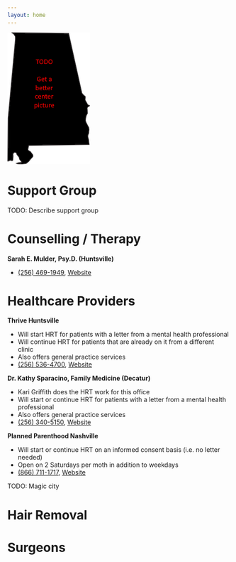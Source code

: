 ```yaml
---
layout: home
---
```


<img src="/assets/logo.png" class="img-center" />

# Support Group

TODO: Describe support group

# Counselling / Therapy

**Sarah E. Mulder, Psy.D. (Huntsville)**
  - [(256) 469-1949](tel:256-469-1949), [Website](http://www.sarahmulderpsychology.com/)

# Healthcare Providers

**Thrive Huntsville**
  - Will start HRT for patients with a letter from a mental health professional
  - Will continue HRT for patients that are already on it from a different clinic
  - Also offers general practice services
  - [(256) 536-4700](tel:256-536-4700), [Website](https://thrivealabama.org/index.php/services/hiv-medical-clinics/huntsville)

**Dr. Kathy Sparacino, Family Medicine (Decatur)**
  - Kari Griffith does the HRT work for this office
  - Will start or continue HRT for patients with a letter from a mental health professional
  - Also offers general practice services
  - [(256) 340-5150](tel:256-340-5150), [Website](https://www.facebook.com/DrKathySparacino/)

**Planned Parenthood Nashville**
  - Will start or continue HRT on an informed consent basis (i.e. no letter needed)
  - Open on 2 Saturdays per moth in addition to weekdays
  - [(866) 711-1717](tel:866-711-1717), [Website](https://www.plannedparenthood.org/health-center/tennessee/nashville/37203/nashville-health-center-2716-91550)

TODO: Magic city

# Hair Removal

# Surgeons

